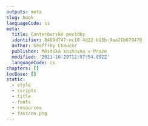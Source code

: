 ```yaml
---
outputs: meta
slug: book
languageCode: cs
meta:
  title: Canterburské povídky
  identifier: 8469d747-ec10-4d22-b15b-9aa21b679476
  author: Geoffrey Chaucer
  publisher: Městská knihovna v Praze
  modified: '2021-10-29T12:57:54.892Z'
  languageCode: cs
chapters: []
tocBase: []
static:
  - style
  - scripts
  - title
  - fonts
  - resources
  - favicon.png
---
```

